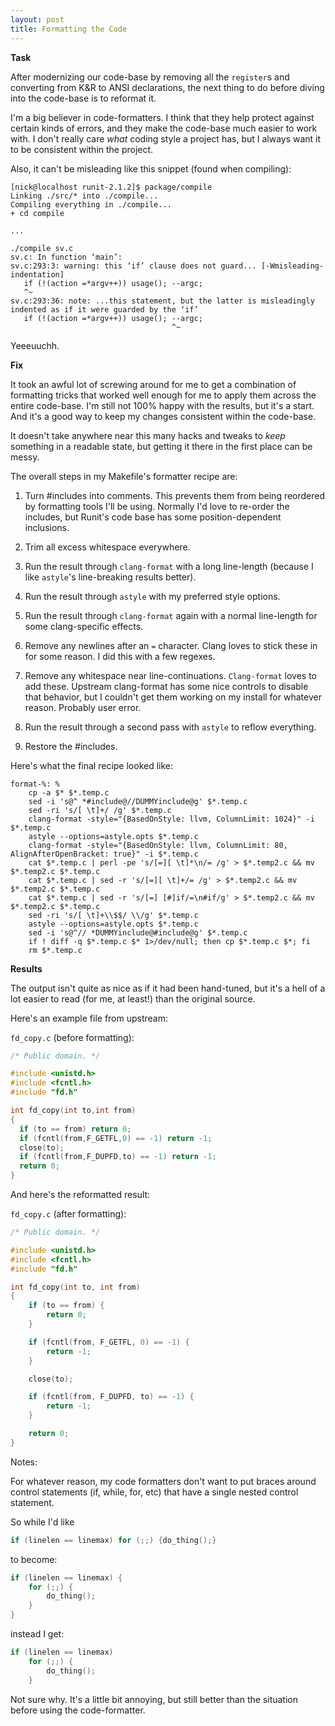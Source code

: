 ```yaml
---
layout: post
title: Formatting the Code
---
```


**Task**

After modernizing our code-base by removing all the `register`s and converting
from K&R to ANSI declarations, the next thing to do before diving into the
code-base is to reformat it.

I'm a big believer in code-formatters. I think that they help protect against
certain kinds of errors, and they make the code-base much easier to work with.
I don't really care _what_ coding style a project has, but I always want it
to be consistent within the project.

Also, it can't be misleading like this snippet (found when compiling):

```
[nick@localhost runit-2.1.2]$ package/compile 
Linking ./src/* into ./compile...
Compiling everything in ./compile...
+ cd compile

...

./compile sv.c
sv.c: In function ‘main’:
sv.c:293:3: warning: this ‘if’ clause does not guard... [-Wmisleading-indentation]
   if (!(action =*argv++)) usage(); --argc;
   ^~
sv.c:293:36: note: ...this statement, but the latter is misleadingly indented as if it were guarded by the ‘if’
   if (!(action =*argv++)) usage(); --argc;
                                    ^~
```

Yeeeuuchh.

**Fix**

It took an awful lot of screwing around for me to get a combination of formatting tricks
that worked well enough for me to apply them across the entire code-base. I'm still not
100% happy with the results, but it's a start. And it's a good way to keep my changes
consistent within the code-base.

It doesn't take anywhere near this many hacks and tweaks to _keep_ something in a
readable state, but getting it there in the first place can be messy.

The overall steps in my Makefile's formatter recipe are:

1. Turn #includes into comments. This prevents them from being reordered by formatting
   tools I'll be using. Normally I'd love to re-order the includes, but Runit's code
   base has some position-dependent inclusions.

2. Trim all excess whitespace everywhere.

3. Run the result through `clang-format` with a long line-length (because I like `astyle`'s
   line-breaking results better).

4. Run the result through `astyle` with my preferred style options.

5. Run the result through `clang-format` again with a normal line-length for some
   clang-specific effects.

6. Remove any newlines after an `=` character. Clang loves to stick these in for some reason.
   I did this with a few regexes.

7. Remove any whitespace near line-continuations. `Clang-format` loves to add these. Upstream
   clang-format has some nice controls to disable that behavior, but I couldn't get them
   working on my install for whatever reason. Probably user error.

8. Run the result through a second pass with `astyle` to reflow everything.

9. Restore the #includes.

Here's what the final recipe looked like:

```make
format-%: %
	cp -a $* $*.temp.c
	sed -i 's@^ *#include@//DUMMYinclude@g' $*.temp.c
	sed -ri 's/[ \t]+/ /g' $*.temp.c
	clang-format -style="{BasedOnStyle: llvm, ColumnLimit: 1024}" -i $*.temp.c
	astyle --options=astyle.opts $*.temp.c
	clang-format -style="{BasedOnStyle: llvm, ColumnLimit: 80, AlignAfterOpenBracket: true}" -i $*.temp.c
	cat $*.temp.c | perl -pe 's/[=][ \t]*\n/= /g' > $*.temp2.c && mv $*.temp2.c $*.temp.c
	cat $*.temp.c | sed -r 's/[=][ \t]+/= /g' > $*.temp2.c && mv $*.temp2.c $*.temp.c
	cat $*.temp.c | sed -r 's/[=] [#]if/=\n#if/g' > $*.temp2.c && mv $*.temp2.c $*.temp.c
	sed -ri 's/[ \t]+\\$$/ \\/g' $*.temp.c
	astyle --options=astyle.opts $*.temp.c
	sed -i 's@^// *DUMMYinclude@#include@g' $*.temp.c
	if ! diff -q $*.temp.c $* 1>/dev/null; then cp $*.temp.c $*; fi
	rm $*.temp.c
```

**Results**

The output isn't quite as nice as if it had been hand-tuned, but it's a hell of a lot
easier to read (for me, at least!) than the original source.

Here's an example file from upstream:

`fd_copy.c` (before formatting):
```c
/* Public domain. */

#include <unistd.h>
#include <fcntl.h>
#include "fd.h"

int fd_copy(int to,int from)
{
  if (to == from) return 0;
  if (fcntl(from,F_GETFL,0) == -1) return -1;
  close(to);
  if (fcntl(from,F_DUPFD,to) == -1) return -1;
  return 0;
}
```

And here's the reformatted result:

`fd_copy.c` (after formatting):
```c
/* Public domain. */

#include <unistd.h>
#include <fcntl.h>
#include "fd.h"

int fd_copy(int to, int from)
{
    if (to == from) {
        return 0;
    }

    if (fcntl(from, F_GETFL, 0) == -1) {
        return -1;
    }

    close(to);

    if (fcntl(from, F_DUPFD, to) == -1) {
        return -1;
    }

    return 0;
}
```

Notes:

For whatever reason, my code formatters don't want to put braces around control
statements (if, while, for, etc) that have a single nested control statement.

So while I'd like

```c
if (linelen == linemax) for (;;) {do_thing();}
```

to become:

```c
if (linelen == linemax) {
    for (;;) {
        do_thing();
    }
}
```

instead I get:

```c
if (linelen == linemax)
    for (;;) {
        do_thing();
    }
```

Not sure why. It's a little bit annoying, but still better than the situation before
using the code-formatter.

